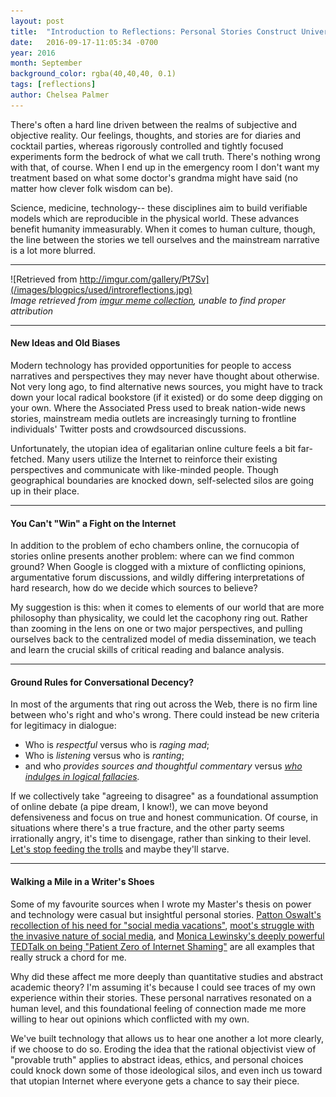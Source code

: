 ```yaml
---
layout: post
title:  "Introduction to Reflections: Personal Stories Construct Universal Realities"
date:   2016-09-17-11:05:34 -0700
year: 2016
month: September
background_color: rgba(40,40,40, 0.1)
tags: [reflections]
author: Chelsea Palmer
---
```


There's often a hard line driven between the realms of subjective and objective reality. Our feelings, thoughts, and stories are for diaries and cocktail parties, whereas rigorously controlled and tightly focused experiments form the bedrock of what we call truth. There's nothing wrong with that, of course. When I end up in the emergency room I don't want my treatment based on what some doctor's grandma might have said (no matter how clever folk wisdom can be). 

Science, medicine, technology-- these disciplines aim to build verifiable models which are reproducible in the physical world. These advances benefit humanity immeasurably. When it comes to human culture, though, the line between the stories we tell ourselves and the mainstream narrative is a lot more blurred.

---

![Retrieved from http://imgur.com/gallery/Pt7Sv](/images/blogpics/used/introreflections.jpg)
&nbsp;&nbsp;&nbsp;&nbsp;&nbsp;&nbsp;&nbsp;&nbsp;&nbsp;&nbsp;&nbsp;&nbsp;&nbsp;&nbsp;&nbsp;&nbsp;&nbsp;&nbsp;&nbsp;&nbsp;&nbsp;&nbsp;&nbsp;&nbsp;&nbsp;&nbsp;&nbsp;&nbsp;&nbsp;&nbsp;&nbsp;&nbsp;&nbsp;&nbsp;&nbsp;&nbsp;&nbsp;&nbsp;&nbsp;&nbsp;&nbsp;&nbsp; *Image retrieved from [imgur meme collection](http://imgur.com/gallery/Pt7Sv), unable to find proper attribution*

---

#### New Ideas and Old Biases

Modern technology has provided opportunities for people to access narratives and perspectives they may never have thought about otherwise. Not very long ago, to find alternative news sources, you might have to track down your local radical bookstore (if it existed) or do some deep digging on your own. Where the Associated Press used to break nation-wide news stories, mainstream media outlets are increasingly turning to frontline individuals' Twitter posts and crowdsourced discussions. 

Unfortunately, the utopian idea of egalitarian online culture feels a bit far-fetched. Many users utilize the Internet to reinforce their existing perspectives and communicate with like-minded people. Though geographical boundaries are knocked down, self-selected silos are going up in their place.

---

#### You Can't "Win" a Fight on the Internet

In addition to the problem of echo chambers online, the cornucopia of stories online presents another problem: where can we find common ground? When Google is clogged with a mixture of conflicting opinions, argumentative forum discussions, and wildly differing interpretations of hard research, how do we decide which sources to believe? 

My suggestion is this: when it comes to elements of our world that are more philosophy than physicality, we could let the cacophony ring out. Rather than zooming in the lens on one or two major perspectives, and pulling ourselves back to the centralized model of media dissemination, we teach and learn the crucial skills of critical reading and balance analysis. 

---

#### Ground Rules for Conversational Decency?

In most of the arguments that ring out across the Web, there is no firm line between who's right and who's wrong. There could instead be new criteria for legitimacy in dialogue: 

* Who is *respectful* versus who is *raging mad*; 
* Who is *listening* versus who is *ranting*; 
* and who *provides sources and thoughtful commentary* versus *[who indulges in logical fallacies](https://yourlogicalfallacyis.com/).*

If we collectively take "agreeing to disagree" as a foundational assumption of online debate (a pipe dream, I know!), we can move beyond defensiveness and focus on true and honest communication. Of course, in situations where there's a true fracture, and the other party seems irrationally angry, it's time to disengage, rather than sinking to their level. [Let's stop feeding the trolls](https://www.technologyreview.com/s/533561/the-cost-of-trolling/) and maybe they'll starve.

---

#### Walking a Mile in a Writer's Shoes

Some of my favourite sources when I wrote my Master's thesis on power and technology were casual but insightful personal stories. [Patton Oswalt's recollection of his need for "social media vacations"](https://web.archive.org/web/20140828111855/http://time.com/3194138/patton-oswalt-quit-twitter-fast-summer/), [moot's struggle with the invasive nature of social media](https://web.archive.org/web/20140907043847/http://chrishateswriting.com/post/91377582198/social-media), and [Monica Lewinsky's deeply powerful TEDTalk on being "Patient Zero of Internet Shaming"](https://www.ted.com/talks/monica_lewinsky_the_price_of_shame?language=en) are all examples that really struck a chord for me. 

Why did these affect me more deeply than quantitative studies and abstract academic theory? I'm assuming it's because I could see traces of my own experience within their stories. These personal narratives resonated on a human level, and this foundational feeling of connection made me more willing to hear out opinions which conflicted with my own. 

We've built technology that allows us to hear one another a lot more clearly, if we choose to do so. Eroding the idea that the rational objectivist view of "provable truth" applies to abstract ideas, ethics, and personal choices could knock down some of those ideological silos, and even inch us toward that utopian Internet where everyone gets a chance to say their piece.